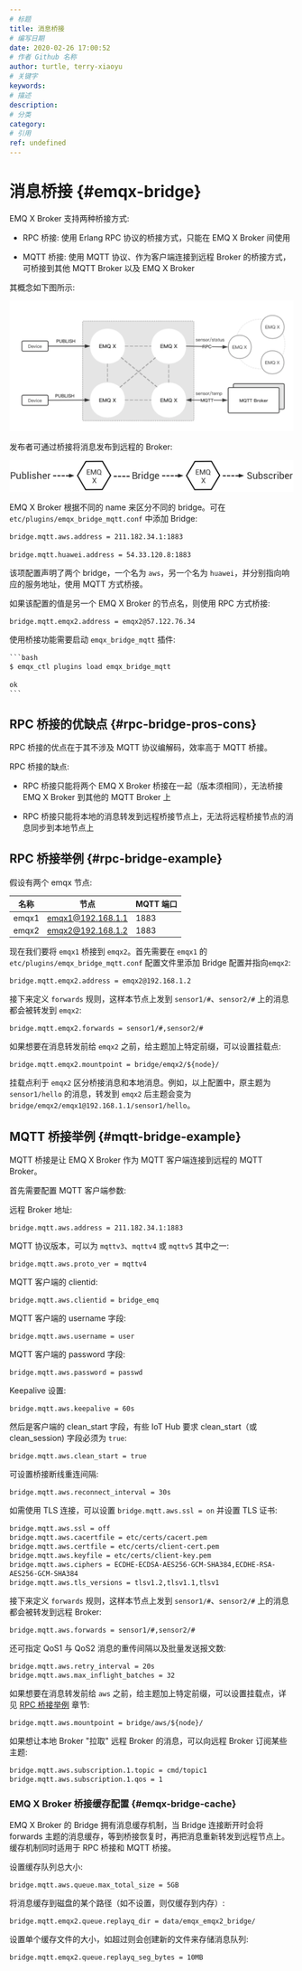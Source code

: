 ```yaml
---
# 标题
title: 消息桥接
# 编写日期
date: 2020-02-26 17:00:52
# 作者 Github 名称
author: turtle, terry-xiaoyu
# 关键字
keywords:
# 描述
description:
# 分类
category:
# 引用
ref: undefined
---
```


# 消息桥接 {#emqx-bridge}

EMQ X Broker 支持两种桥接方式:

- RPC 桥接: 使用 Erlang RPC 协议的桥接方式，只能在 EMQ X Broker 间使用

- MQTT 桥接: 使用 MQTT 协议、作为客户端连接到远程 Broker 的桥接方式，可桥接到其他 MQTT Broker 以及 EMQ X Broker

其概念如下图所示:

![image](../assets/bridge.png)

发布者可通过桥接将消息发布到远程的 Broker:

![image](../assets/bridges_3.png)

EMQ X Broker 根据不同的 name 来区分不同的 bridge。可在 `etc/plugins/emqx_bridge_mqtt.conf` 中添加 Bridge:

    bridge.mqtt.aws.address = 211.182.34.1:1883

    bridge.mqtt.huawei.address = 54.33.120.8:1883

该项配置声明了两个 bridge，一个名为 `aws`，另一个名为 `huawei`，并分别指向响应的服务地址，使用 MQTT 方式桥接。

如果该配置的值是另一个 EMQ X Broker 的节点名，则使用 RPC 方式桥接:

    bridge.mqtt.emqx2.address = emqx2@57.122.76.34

使用桥接功能需要启动 `emqx_bridge_mqtt` 插件:

    ```bash
    $ emqx_ctl plugins load emqx_bridge_mqtt

    ok
    ```

## RPC 桥接的优缺点 {#rpc-bridge-pros-cons}

RPC 桥接的优点在于其不涉及 MQTT 协议编解码，效率高于 MQTT 桥接。

RPC 桥接的缺点:

- RPC 桥接只能将两个 EMQ X Broker 桥接在一起（版本须相同），无法桥接 EMQ X Broker 到其他的 MQTT Broker 上

- RPC 桥接只能将本地的消息转发到远程桥接节点上，无法将远程桥接节点的消息同步到本地节点上

## RPC 桥接举例 {#rpc-bridge-example}

假设有两个 emqx 节点:

| 名称  |        节点          | MQTT 端口 |
| ----- | ------------------- | --------- |
| emqx1 | <emqx1@192.168.1.1> | 1883      |
| emqx2 | <emqx2@192.168.1.2> | 1883      |

现在我们要将 `emqx1` 桥接到 `emqx2`。首先需要在 `emqx1` 的 `etc/plugins/emqx_bridge_mqtt.conf` 配置文件里添加 Bridge 配置并指向`emqx2`:

    bridge.mqtt.emqx2.address = emqx2@192.168.1.2

接下来定义 `forwards` 规则，这样本节点上发到 `sensor1/#`、`sensor2/#` 上的消息都会被转发到 `emqx2`:

    bridge.mqtt.emqx2.forwards = sensor1/#,sensor2/#

如果想要在消息转发前给 `emqx2` 之前，给主题加上特定前缀，可以设置挂载点:

    bridge.mqtt.emqx2.mountpoint = bridge/emqx2/${node}/

挂载点利于 `emqx2` 区分桥接消息和本地消息。例如，以上配置中，原主题为 `sensor1/hello` 的消息，转发到 `emqx2` 后主题会变为 `bridge/emqx2/emqx1@192.168.1.1/sensor1/hello`。

## MQTT 桥接举例 {#mqtt-bridge-example}

MQTT 桥接是让 EMQ X Broker 作为 MQTT 客户端连接到远程的 MQTT Broker。

首先需要配置 MQTT 客户端参数:

远程 Broker 地址:

    bridge.mqtt.aws.address = 211.182.34.1:1883

MQTT 协议版本，可以为 `mqttv3`、`mqttv4` 或 `mqttv5` 其中之一:

    bridge.mqtt.aws.proto_ver = mqttv4

MQTT 客户端的 clientid:

    bridge.mqtt.aws.clientid = bridge_emq

MQTT 客户端的 username 字段:

    bridge.mqtt.aws.username = user

MQTT 客户端的 password 字段:

    bridge.mqtt.aws.password = passwd

Keepalive 设置:

    bridge.mqtt.aws.keepalive = 60s

然后是客户端的 clean_start 字段，有些 IoT Hub 要求 clean_start（或 clean_session) 字段必须为 `true`:

    bridge.mqtt.aws.clean_start = true

可设置桥接断线重连间隔:

    bridge.mqtt.aws.reconnect_interval = 30s

如需使用 TLS 连接，可以设置 `bridge.mqtt.aws.ssl = on` 并设置 TLS 证书:

    bridge.mqtt.aws.ssl = off
    bridge.mqtt.aws.cacertfile = etc/certs/cacert.pem
    bridge.mqtt.aws.certfile = etc/certs/client-cert.pem
    bridge.mqtt.aws.keyfile = etc/certs/client-key.pem
    bridge.mqtt.aws.ciphers = ECDHE-ECDSA-AES256-GCM-SHA384,ECDHE-RSA-AES256-GCM-SHA384
    bridge.mqtt.aws.tls_versions = tlsv1.2,tlsv1.1,tlsv1

接下来定义 `forwards` 规则，这样本节点上发到 `sensor1/#`、`sensor2/#` 上的消息都会被转发到远程 Broker:

    bridge.mqtt.aws.forwards = sensor1/#,sensor2/#

还可指定 QoS1 与 QoS2 消息的重传间隔以及批量发送报文数:

    bridge.mqtt.aws.retry_interval = 20s
    bridge.mqtt.aws.max_inflight_batches = 32

如果想要在消息转发前给 `aws` 之前，给主题加上特定前缀，可以设置挂载点，详见 [RPC 桥接举例](#rpc-bridge-example) 章节:

    bridge.mqtt.aws.mountpoint = bridge/aws/${node}/

如果想让本地 Broker "拉取" 远程 Broker 的消息，可以向远程 Broker 订阅某些主题:

    bridge.mqtt.aws.subscription.1.topic = cmd/topic1
    bridge.mqtt.aws.subscription.1.qos = 1

### EMQ X Broker 桥接缓存配置 {#emqx-bridge-cache}

EMQ X Broker 的 Bridge 拥有消息缓存机制，当 Bridge 连接断开时会将 forwards 主题的消息缓存，等到桥接恢复时，再把消息重新转发到远程节点上。缓存机制同时适用于 RPC 桥接和 MQTT 桥接。

设置缓存队列总大小:

    bridge.mqtt.aws.queue.max_total_size = 5GB

将消息缓存到磁盘的某个路径（如不设置，则仅缓存到内存）:

    bridge.mqtt.emqx2.queue.replayq_dir = data/emqx_emqx2_bridge/

设置单个缓存文件的大小，如超过则会创建新的文件来存储消息队列:

    bridge.mqtt.emqx2.queue.replayq_seg_bytes = 10MB
